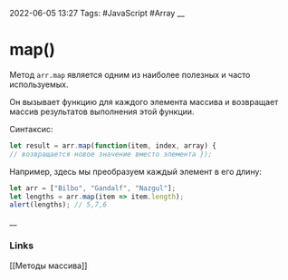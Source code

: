 2022-06-05 13:27
Tags: #JavaScript #Array
__
# map()
Метод `arr.map` является одним из наиболее полезных и часто используемых.

Он вызывает функцию для каждого элемента массива и возвращает массив результатов выполнения этой функции.

Cинтаксис:

```js
let result = arr.map(function(item, index, array) {
// возвращается новое значение вместо элемента });
```

Например, здесь мы преобразуем каждый элемент в его длину:
```js
let arr = ["Bilbo", "Gandalf", "Nazgul"];
let lengths = arr.map(item => item.length);
alert(lengths); // 5,7,6
```
__
### Links
[[Методы массива]]